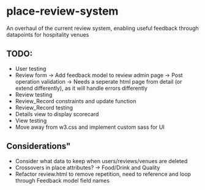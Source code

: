 # place-review-system
An overhaul of the current review system, enabling useful feedback through datapoints for hospitality venues 

## TODO:
- User testing
- Review form
  -> Add feedback model to review admin page
  -> Post operation validation
  -> Needs a seperate html page from detail (or extend differently), as it will handle errors differently
- Review testing
- Review_Record constraints and update function
- Review_Record testing
- Details view to display scorecard
- View testing
- Move away from w3.css and implement custom sass for UI

## Considerations"
- Consider what data to keep when users/reviews/venues are deleted
- Crossovers in place attributes?
  -> Food/Drink and Quality
- Refactor review.html to remove repetition, need to reference and loop through Feedback model field names

